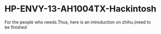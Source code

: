 # HP-ENVY-13-AH1004TX-Hackintosh
  
  For the people who needs.Thus, here is an introduction on zhihu.(need to be finished
